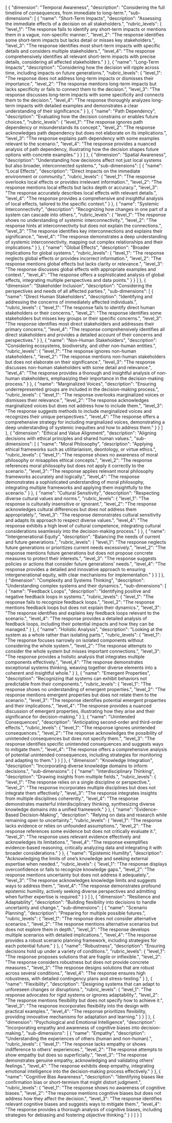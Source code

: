 [
    {
        "dimension": "Temporal Awareness",
        "description": "Considering the full timeline of consequences, from immediate to long-term.",
        "sub-dimensions": [
            {
                "name": "Short-Term Impacts",
                "description": "Assessing the immediate effects of a decision on all stakeholders.",
                "rubric_levels": {
                    "level_1": "The response fails to identify any short-term impacts or mentions them in a vague, non-specific manner.",
                    "level_2": "The response identifies some short-term impacts but lacks detail or misses key stakeholders.",
                    "level_3": "The response identifies most short-term impacts with specific details and considers multiple stakeholders.",
                    "level_4": "The response comprehensively identifies all relevant short-term impacts with precise details, considering all affected stakeholders."
                }
            },
            {
                "name": "Long-Term Impacts",
                "description": "Considering how the decision will ripple across time, including impacts on future generations.",
                "rubric_levels": {
                    "level_1": "The response does not address long-term impacts or dismisses their importance.",
                    "level_2": "The response mentions long-term impacts but lacks specificity or fails to connect them to the decision.",
                    "level_3": "The response discusses long-term impacts with some specificity and connects them to the decision.",
                    "level_4": "The response thoroughly analyzes long-term impacts with detailed examples and demonstrates a clear understanding of their significance."
                }
            },
            {
                "name": "Path Dependency",
                "description": "Evaluating how the decision constrains or enables future choices.",
                "rubric_levels": {
                    "level_1": "The response ignores path dependency or misunderstands its concept.",
                    "level_2": "The response acknowledges path dependency but does not elaborate on its implications.",
                    "level_3": "The response explains path dependency with some examples relevant to the scenario.",
                    "level_4": "The response provides a nuanced analysis of path dependency, illustrating how the decision shapes future options with concrete examples."
                }
            }
        ]
    },
    {
        "dimension": "Spatial Awareness",
        "description": "Understanding how decisions affect not just local systems but also broader, interconnected systems.",
        "sub-dimensions": [
            {
                "name": "Local Effects",
                "description": "Direct impacts on the immediate environment or community.",
                "rubric_levels": {
                    "level_1": "The response overlooks local effects or provides irrelevant information.",
                    "level_2": "The response mentions local effects but lacks depth or accuracy.",
                    "level_3": "The response accurately describes local effects with relevant details.",
                    "level_4": "The response provides a comprehensive and insightful analysis of local effects, tailored to the specific context."
                }
            },
            {
                "name": "Systemic Interconnectivity",
                "description": "Recognizing how changes in one part of a system can cascade into others.",
                "rubric_levels": {
                    "level_1": "The response shows no understanding of systemic interconnectivity.",
                    "level_2": "The response hints at interconnectivity but does not explain the connections.",
                    "level_3": "The response identifies key interconnections and explains their significance.",
                    "level_4": "The response demonstrates a deep understanding of systemic interconnectivity, mapping out complex relationships and their implications."
                }
            },
            {
                "name": "Global Effects",
                "description": "Broader implications for global systems.",
                "rubric_levels": {
                    "level_1": "The response neglects global effects or provides incorrect information.",
                    "level_2": "The response mentions global effects but lacks clarity or relevance.",
                    "level_3": "The response discusses global effects with appropriate examples and context.",
                    "level_4": "The response offers a sophisticated analysis of global effects, integrating multiple perspectives and data points."
                }
            }
        ]
    },
    {
        "dimension": "Stakeholder Inclusion",
        "description": "Considering the perspectives and needs of all affected parties.",
        "sub-dimensions": [
            {
                "name": "Direct Human Stakeholders",
                "description": "Identifying and addressing the concerns of immediately affected individuals.",
                "rubric_levels": {
                    "level_1": "The response fails to identify direct human stakeholders or their concerns.",
                    "level_2": "The response identifies some stakeholders but misses key groups or their specific concerns.",
                    "level_3": "The response identifies most direct stakeholders and addresses their primary concerns.",
                    "level_4": "The response comprehensively identifies all direct stakeholders and provides a detailed account of their concerns and perspectives."
                }
            },
            {
                "name": "Non-Human Stakeholders",
                "description": "Considering ecosystems, biodiversity, and other non-human entities.",
                "rubric_levels": {
                    "level_1": "The response ignores non-human stakeholders.",
                    "level_2": "The response mentions non-human stakeholders but does not elaborate on their significance.",
                    "level_3": "The response discusses non-human stakeholders with some detail and relevance.",
                    "level_4": "The response provides a thorough and insightful analysis of non-human stakeholders, emphasizing their importance in the decision-making process."
                }
            },
            {
                "name": "Marginalized Voices",
                "description": "Ensuring underrepresented groups are included in the decision-making process.",
                "rubric_levels": {
                    "level_1": "The response overlooks marginalized voices or dismisses their relevance.",
                    "level_2": "The response acknowledges marginalized voices but does not address how to include them.",
                    "level_3": "The response suggests methods to include marginalized voices and recognizes their unique perspectives.",
                    "level_4": "The response offers a comprehensive strategy for including marginalized voices, demonstrating a deep understanding of systemic inequities and how to address them."
                }
            }
        ]
    },
    {
        "dimension": "Ethical and Value Alignment",
        "description": "Aligning decisions with ethical principles and shared human values.",
        "sub-dimensions": [
            {
                "name": "Moral Philosophy",
                "description": "Applying ethical frameworks such as utilitarianism, deontology, or virtue ethics.",
                "rubric_levels": {
                    "level_1": "The response shows no awareness of moral philosophy or misapplies ethical concepts.",
                    "level_2": "The response references moral philosophy but does not apply it correctly to the scenario.",
                    "level_3": "The response applies relevant moral philosophy frameworks accurately and logically.",
                    "level_4": "The response demonstrates a sophisticated understanding of moral philosophy, integrating multiple frameworks and applying them insightfully to the scenario."
                }
            },
            {
                "name": "Cultural Sensitivity",
                "description": "Respecting diverse cultural values and norms.",
                "rubric_levels": {
                    "level_1": "The response is culturally insensitive or ignorant.",
                    "level_2": "The response acknowledges cultural differences but does not address them appropriately.",
                    "level_3": "The response demonstrates cultural sensitivity and adapts its approach to respect diverse values.",
                    "level_4": "The response exhibits a high level of cultural competence, integrating cultural considerations seamlessly into the decision-making process."
                }
            },
            {
                "name": "Intergenerational Equity",
                "description": "Balancing the needs of current and future generations.",
                "rubric_levels": {
                    "level_1": "The response neglects future generations or prioritizes current needs excessively.",
                    "level_2": "The response mentions future generations but does not propose concrete measures to protect their interests.",
                    "level_3": "The response suggests policies or actions that consider future generations' needs.",
                    "level_4": "The response provides a detailed and innovative approach to ensuring intergenerational equity, with clear mechanisms for implementation."
                }
            }
        ]
    },
    {
        "dimension": "Complexity and Systems Thinking",
        "description": "Understanding complex systems and their dynamics.",
        "sub-dimensions": [
            {
                "name": "Feedback Loops",
                "description": "Identifying positive and negative feedback loops in systems.",
                "rubric_levels": {
                    "level_1": "The response fails to recognize feedback loops.",
                    "level_2": "The response mentions feedback loops but does not explain their dynamics.",
                    "level_3": "The response identifies and explains key feedback loops relevant to the scenario.",
                    "level_4": "The response provides a detailed analysis of feedback loops, including their potential impacts and how they can be managed."
                }
            },
            {
                "name": "Holistic Analysis",
                "description": "Looking at the system as a whole rather than isolating parts.",
                "rubric_levels": {
                    "level_1": "The response focuses narrowly on isolated components without considering the whole system.",
                    "level_2": "The response attempts to consider the whole system but misses important connections.",
                    "level_3": "The response provides a holistic analysis that integrates multiple components effectively.",
                    "level_4": "The response demonstrates exceptional systems thinking, weaving together diverse elements into a coherent and insightful whole."
                }
            },
            {
                "name": "Emergent Properties",
                "description": "Recognizing that systems can exhibit behaviors not predictable from their components.",
                "rubric_levels": {
                    "level_1": "The response shows no understanding of emergent properties.",
                    "level_2": "The response mentions emergent properties but does not relate them to the scenario.",
                    "level_3": "The response identifies potential emergent properties and their implications.",
                    "level_4": "The response provides a nuanced discussion of emergent properties, illustrating how they arise and their significance for decision-making."
                }
            },
            {
                "name": "Unintended Consequences",
                "description": "Anticipating second-order and third-order effects.",
                "rubric_levels": {
                    "level_1": "The response ignores unintended consequences.",
                    "level_2": "The response acknowledges the possibility of unintended consequences but does not specify them.",
                    "level_3": "The response identifies specific unintended consequences and suggests ways to mitigate them.",
                    "level_4": "The response offers a comprehensive analysis of potential unintended consequences, including strategies for monitoring and adapting to them."
                }
            }
        ]
    },
    {
        "dimension": "Knowledge Integration",
        "description": "Incorporating diverse knowledge domains to inform decisions.",
        "sub-dimensions": [
            {
                "name": "Interdisciplinary Thinking",
                "description": "Drawing insights from multiple fields.",
                "rubric_levels": {
                    "level_1": "The response relies on a single discipline or perspective.",
                    "level_2": "The response incorporates multiple disciplines but does not integrate them effectively.",
                    "level_3": "The response integrates insights from multiple disciplines coherently.",
                    "level_4": "The response demonstrates masterful interdisciplinary thinking, synthesizing diverse knowledge domains into a unified framework."
                }
            },
            {
                "name": "Evidence-Based Decision-Making",
                "description": "Relying on data and research while remaining open to uncertainty.",
                "rubric_levels": {
                    "level_1": "The response lacks evidence or relies on unfounded assumptions.",
                    "level_2": "The response references some evidence but does not critically evaluate it.",
                    "level_3": "The response uses relevant evidence effectively and acknowledges its limitations.",
                    "level_4": "The response exemplifies evidence-based reasoning, critically analyzing data and integrating it with broader considerations."
                }
            },
            {
                "name": "Epistemic Humility",
                "description": "Acknowledging the limits of one’s knowledge and seeking external expertise when needed.",
                "rubric_levels": {
                    "level_1": "The response displays overconfidence or fails to recognize knowledge gaps.",
                    "level_2": "The response mentions uncertainty but does not address it adequately.",
                    "level_3": "The response acknowledges knowledge limits and suggests ways to address them.",
                    "level_4": "The response demonstrates profound epistemic humility, actively seeking diverse perspectives and admitting when further expertise is required."
                }
            }
        ]
    },
    {
        "dimension": "Resilience and Adaptability",
        "description": "Building flexibility into decisions to handle uncertainty and change.",
        "sub-dimensions": [
            {
                "name": "Scenario Planning",
                "description": "Preparing for multiple possible futures.",
                "rubric_levels": {
                    "level_1": "The response does not consider alternative scenarios.",
                    "level_2": "The response mentions alternative scenarios but does not explore them in depth.",
                    "level_3": "The response develops multiple scenarios with detailed implications.",
                    "level_4": "The response provides a robust scenario planning framework, including strategies for each potential future."
                }
            },
            {
                "name": "Robustness",
                "description": "Ensuring decisions hold up under a variety of conditions.",
                "rubric_levels": {
                    "level_1": "The response proposes solutions that are fragile or inflexible.",
                    "level_2": "The response considers robustness but does not provide concrete measures.",
                    "level_3": "The response designs solutions that are robust across several conditions.",
                    "level_4": "The response ensures high robustness, with detailed contingency plans and stress-testing."
                }
            },
            {
                "name": "Flexibility",
                "description": "Designing systems that can adapt to unforeseen changes or disruptions.",
                "rubric_levels": {
                    "level_1": "The response advocates for rigid systems or ignores adaptability.",
                    "level_2": "The response mentions flexibility but does not specify how to achieve it.",
                    "level_3": "The response incorporates flexibility into the design with practical examples.",
                    "level_4": "The response prioritizes flexibility, providing innovative mechanisms for adaptation and learning."
                }
            }
        ]
    },
    {
        "dimension": "Psychological and Emotional Intelligence",
        "description": "Incorporating empathy and awareness of cognitive biases into decision-making.",
        "sub-dimensions": [
            {
                "name": "Empathy",
                "description": "Understanding the experiences of others (human and non-human).",
                "rubric_levels": {
                    "level_1": "The response lacks empathy or shows indifference to others' experiences.",
                    "level_2": "The response attempts to show empathy but does so superficially.",
                    "level_3": "The response demonstrates genuine empathy, acknowledging and validating others' feelings.",
                    "level_4": "The response exhibits deep empathy, integrating emotional intelligence into the decision-making process effectively."
                }
            },
            {
                "name": "Cognitive Bias Awareness",
                "description": "Identifying biases like confirmation bias or short-termism that might distort judgment.",
                "rubric_levels": {
                    "level_1": "The response shows no awareness of cognitive biases.",
                    "level_2": "The response mentions cognitive biases but does not address how they affect the decision.",
                    "level_3": "The response identifies relevant cognitive biases and suggests ways to mitigate them.",
                    "level_4": "The response provides a thorough analysis of cognitive biases, including strategies for debiasing and fostering objective thinking."
                }
            }
        ]
    }
]